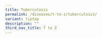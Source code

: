 ```yaml
---
title: Tuberculosis
permalink: /diseases/t-to-z/tuberculosis/
variant: tiptap
description: ""
third_nav_title: T to Z
---
```

